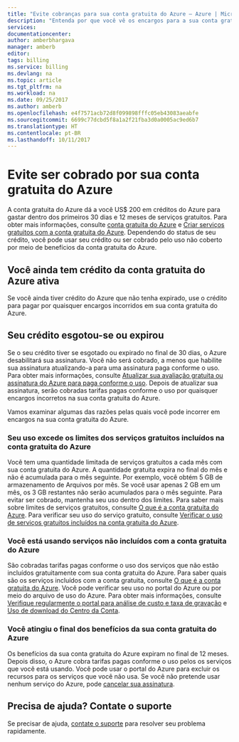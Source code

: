 ```yaml
---
title: "Evite cobranças para sua conta gratuita do Azure – Azure | Microsoft Docs"
description: "Entenda por que você vê os encargos para a sua conta gratuita do Azure. Saiba como evitar esses encargos."
services: 
documentationcenter: 
author: amberbhargava
manager: amberb
editor: 
tags: billing
ms.service: billing
ms.devlang: na
ms.topic: article
ms.tgt_pltfrm: na
ms.workload: na
ms.date: 09/25/2017
ms.author: amberb
ms.openlocfilehash: e4f7571acb72d8f099898fffc05eb43083aeabfe
ms.sourcegitcommit: 6699c77dcbd5f8a1a2f21fba3d0a0005ac9ed6b7
ms.translationtype: HT
ms.contentlocale: pt-BR
ms.lasthandoff: 10/11/2017
---
```

# <a name="avoid-getting-charged-for-your-azure-free-account"></a>Evite ser cobrado por sua conta gratuita do Azure

A conta gratuita do Azure dá a você US$ 200 em créditos do Azure para gastar dentro dos primeiros 30 dias e 12 meses de serviços gratuitos. Para obter mais informações, consulte [conta gratuita do Azure](https://azure.microsoft.com/free/) e [Criar serviços gratuitos com a conta gratuita do Azure](billing-create-free-services-included-free-account.md). Dependendo do status de seu crédito, você pode usar seu crédito ou ser cobrado pelo uso não coberto por meio de benefícios da conta gratuita do Azure.

## <a name="you-still-have-active-azure-free-account-credit"></a>Você ainda tem crédito da conta gratuita do Azure ativa 
Se você ainda tiver crédito do Azure que não tenha expirado, use o crédito para pagar por quaisquer encargos incorridos em sua conta gratuita do Azure.

## <a name="your-credit-ran-out-or-has-expired"></a>Seu crédito esgotou-se ou expirou
Se o seu crédito tiver se esgotado ou expirado no final de 30 dias, o Azure desabilitará sua assinatura. Você não será cobrado, a menos que habilite sua assinatura atualizando-a para uma assinatura paga conforme o uso. Para obter mais informações, consulte [Atualizar sua avaliação gratuita ou assinatura do Azure para paga conforme o uso](billing-upgrade-azure-subscription.md). Depois de atualizar sua assinatura, serão cobradas tarifas pagas conforme o uso por quaisquer encargos incorretos na sua conta gratuita do Azure. 


Vamos examinar algumas das razões pelas quais você pode incorrer em encargos na sua conta gratuita do Azure.


### <a name="your-usage-exceeds-the-limits-of-free-services-included-with-azure-free-account"></a>Seu uso excede os limites dos serviços gratuitos incluídos na conta gratuita do Azure

Você tem uma quantidade limitada de serviços gratuitos a cada mês com sua conta gratuita do Azure. A quantidade gratuita expira no final do mês e não é acumulada para o mês seguinte. Por exemplo, você obtém 5 GB de armazenamento de Arquivos por mês. Se você usar apenas 2 GB em um mês, os 3 GB restantes não serão acumulados para o mês seguinte. Para evitar ser cobrado, mantenha seu uso dentro dos limites. Para saber mais sobre limites de serviços gratuitos, consulte [O que é a conta gratuita do Azure](https://azure.microsoft.com/free/free-account-faq/). Para verificar seu uso do serviço gratuito, consulte [Verificar o uso de serviços gratuitos incluídos na conta gratuita do Azure](billing-check-free-service-usage.md). 

### <a name="you-are-using-services-not-included-with-azure-free-account"></a>Você está usando serviços não incluídos com a conta gratuita do Azure

São cobradas tarifas pagas conforme o uso dos serviços que não estão incluídos gratuitamente com sua conta gratuita do Azure. Para saber quais são os serviços incluídos com a conta gratuita, consulte [O que é a conta gratuita do Azure](https://azure.microsoft.com/free/free-account-faq/). Você pode verificar seu uso no portal do Azure ou por meio do arquivo de uso do Azure. Para obter mais informações, consulte [Verifique regularmente o portal para análise de custo e taxa de gravação](billing-getting-started.md#costs) e [Uso de download do Centro da Conta](billing-download-azure-invoice-daily-usage-date.md). 

### <a name="you-have-reached-the-end-of-your-azure-free-account-benefits"></a>Você atingiu o final dos benefícios da sua conta gratuita do Azure

Os benefícios da sua conta gratuita do Azure expiram no final de 12 meses. Depois disso, o Azure cobra tarifas pagas conforme o uso pelos os serviços que você está usando. Você pode usar o portal do Azure para excluir os recursos para os serviços que você não usa. Se você não pretende usar nenhum serviço do Azure, pode [cancelar sua assinatura](billing-how-to-cancel-azure-subscription.md).

## <a name="need-help-contact-support"></a>Precisa de ajuda? Contate o suporte

Se precisar de ajuda, [contate o suporte](https://portal.azure.com/?#blade/Microsoft_Azure_Support/HelpAndSupportBlade) para resolver seu problema rapidamente.
